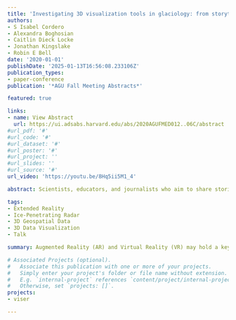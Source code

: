 ```yaml
---
title: 'Investigating 3D visualization tools in glaciology: from storytelling to discovery'
authors:
- S Isabel Cordero
- Alexandra Boghosian
- Caitlin Dieck Locke
- Jonathan Kingslake
- Robin E Bell
date: '2020-01-01'
publishDate: '2025-01-13T16:56:08.233106Z'
publication_types:
- paper-conference
publication: '*AGU Fall Meeting Abstracts*'

featured: true

links:
- name: View Abstract
  url: https://ui.adsabs.harvard.edu/abs/2020AGUFMED012..06C/abstract
#url_pdf: '#'
#url_code: '#'
#url_dataset: '#'
#url_poster: '#'
#url_project: ''
#url_slides: ''
#url_source: '#'
url_video: 'https://youtu.be/8Hq5ii5M1_4'

abstract: Scientists, educators, and journalists who aim to share stories about the ice sheets face the challenge of communicating several concepts - the physical scale of our planet's ice, the concept that ice moves, and the size of the data essential to convey the former. New 3D immersive data visualization tools, like Augmented Reality (AR) and Virtual Reality (VR), can help overcome the communication challenges posed by complex datasets by creating intuitive and natural ways to explore data. Here we reflect on the use of AR, VR, and advanced 3D visualization software in glaciology and consider how each can be used in immersive storytelling, data exploration, and data analysis.  From 2015 to 2017, the ROSETTA Ice project comprehensively mapped Antarctica's Ross Ice Shelf using IcePod, an aerogeophysical platform that imaged the ice shelf surface with LiDAR and its internal structure with ice penetrating radar. In 2016, the New York Times joined the ROSETTA Ice field team in McMurdo, Antarctica, and produced The Antarctica Series - an immersive VR story focused on ROSETTA-Ice fieldwork and objectives. This gave viewers a unique introduction to the Ross Ice Shelf and a sense of life in the field. However, the Antarctica Series did not include any ROSETTA-Ice data, as it had not been fully processed. Radar data has been analyzed using Petrel, a proprietary 3D visualization software. This is a powerful data analysis tool, but the confines of desktop-based software does not impart the intuitive environment that AR / VR can. In 2019, members of ROSETTA-Ice team developed an Microsoft HoloLens AR app to explore the dataset. The ROSETTA Ice radar and LiDAR data were combined with digital elevation models of ice surface and bed topography to create the first AR visualization of the Antarctic Ice Sheet. While successful in conveying 3D relationships, relative scale, and geospatial context, the HoloLens was only able to visualize <1% of the radar and LiDAR data collected. However, the visual effect of the combined datasets and the intuitive gesture control of the application, inspired further development into mixed reality. With continued development, 3D visualization and mixed reality platforms have the potential to enhance our ability to explore new environments, analyze geophysical datasets, and communicate our science.

tags:
- Extended Reality
- Ice-Penetrating Radar
- 3D Geospatial Data
- 3D Data Visualization
- Talk

summary: Augmented Reality (AR) and Virtual Reality (VR) may hold a key to unlocking advanced geospatial data analysis. Can this kind of visualization support more than just narrative storytelling? We think so.

# Associated Projects (optional).
#   Associate this publication with one or more of your projects.
#   Simply enter your project's folder or file name without extension.
#   E.g. `internal-project` references `content/project/internal-project/index.md`.
#   Otherwise, set `projects: []`.
projects:
- viser

---
```

